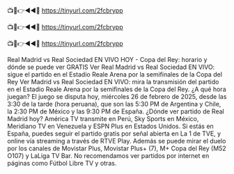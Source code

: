  📺📱👉◄◄🔴 https://tinyurl.com/2fcbrypp

  📺📱👉◄◄🔴 https://tinyurl.com/2fcbrypp

   📺📱👉◄◄🔴 https://tinyurl.com/2fcbrypp


Real Madrid vs Real Sociedad EN VIVO HOY - Copa del Rey: horario y dónde se puede ver GRATIS
Ver Real Madrid vs Real Sociedad EN VIVO: sigue el partido en el Estadio Reale Arena por la semifinales de la Copa del Rey
Ver Madrid vs Real Sociedad EN VIVO: mira la transmisión del partido en el Estadio Reale Arena por la semifinales de la Copa del Rey. ¿A qué hora juegan? El juego se disputa hoy, miércoles 26 de febrero de 2025, desde las 3:30 de la tarde (hora peruana), que son las 5:30 PM de Argentina y Chile, la 2:30 PM de México y las 9:30 PM de España. ¿Dónde ver partido de Real Madrid hoy? América TV transmite en Perú, Sky Sports en México, Meridiano TV en Venezuela y ESPN Plus en Estados Unidos. Si estás en España, puedes seguir el partido gratis por señal abierta en La 1 de TVE, y online vía streaming a través de RTVE Play. Además se puede mirar el duelo por los canales de Movistar Plus, Movistar Plus+ (7), M+ Copa del Rey (M52 O107) y LaLiga TV Bar. No recomendamos ver partidos por internet en páginas como Fútbol Libre TV y otras.
